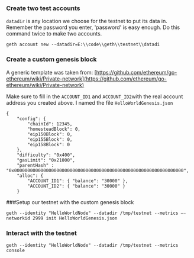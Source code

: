 ### Create two test accounts

`datadir`  is any location we choose for the testnet to put its data in. Remember the password you enter, 'password' is easy enough. Do this command twice to make two accounts.

`geth account new --datadir=E:\\code\\geth\\testnet\\datadi`

### Create a custom genesis block

A generic template was taken from:  [https://github.com/ethereum/go-ethereum/wiki/Private-network](https://github.com/ethereum/go-ethereum/wiki/Private-network)

Make sure to fill in the  `ACCOUNT_ID1`  and `ACCOUNT_ID2`with the real account address you created above. I named the file  `HelloWorldGenesis.json`

```
{
    "config": {
        "chainId": 12345,
        "homesteadBlock": 0,
		"eip150Block": 0,
        "eip155Block": 0,
        "eip158Block": 0
    },
    "difficulty": "0x400",
    "gasLimit": "0x21000",
	"parentHash" : "0x0000000000000000000000000000000000000000000000000000000000000000",
    "alloc": {
        "ACCOUNT_ID1": { "balance": "30000" },
		"ACCOUNT_ID2": { "balance": "30000" }
    }

```

###Setup our testnet with the custom genesis block

`geth --identity "HelloWorldNode" --datadir /tmp/testnet --metrics —-networkid 2999 init HelloWorldGenesis.json`

### Interact with the testnet

`geth --identity "HelloWorldNode" --datadir /tmp/testnet --metrics console`